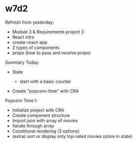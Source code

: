 
# w7d2

<!-- 

Status: just some notes

@todo:
- improve notes, describing each step (esp. for state)
- create slides or cheatsheet


w7d2 is quite challenging for students. Start at good pace from beginning.

Mark bonus labs as "extra" in the students portal


LAB "React IronContacts" is very challenging
- offer students the possibility to work in pairs
- give extra guidance for iteration 1

-->


Refresh from yesterday:
- Module 3 & Requirements project 3
- React intro
- create-react-app
- 2 types of components
- props (how to pass and receive props)



Summary Today:

- State
  - start with a basic counter

- Create "popcorn-time" with CRA

Popcorn Time I:
- Initialize project with CRA
- Create component structure
- Import json with array of movies
- Iterate through array
- Conditional rendering (3 options)
- (extra) sort or display only top-rated movies (store in state) 

